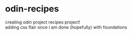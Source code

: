 # odin-recipes
creating odin project recipes project!  
adding css flair once i am done (hopefully) with foundations